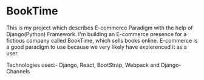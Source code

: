 # BookTime

This is my project which describes E-commerce Paradigm with the help of Django(Python) Framework.
I'm building an E-commerce presence for a fictious company called BookTime, which sells books online.
E-commerce is a good paradigm to use because we very likely have expierenced it as a user.

Technologies used:- Django, React, BootStrap, Webpack and Django-Channels
